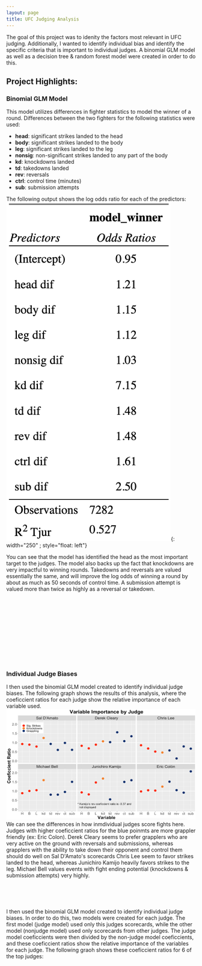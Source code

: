 ```yaml
---
layout: page
title: UFC Judging Analysis
---
```

The goal of this project was to idenity the factors most relevant in UFC judging. Additionally, I wanted to identify individual bias and identify the specific criteria that is important to individual judges. A binomial GLM model as well as a decision tree & random forest model were created in order to do this.

## Project Highlights:

### Binomial GLM Model
This model utilizes differences in fighter statistics to model the winner of a round. Differences between the two fighters for the following statistics were used:
- **head**: significant strikes landed to the head
- **body**: significant strikes landed to the body
- **leg**: significant strikes landed to the leg
- **nonsig**: non-significant strikes landed to any part of the body
- **kd**: knockdowns landed
- **td**: takedowns landed
- **rev**: reversals
- **ctrl**: control time (minutes)
- **sub**: submission attempts

The following output shows the log odds ratio for each of the predictors:
![Image](/assets/images/log_odds.png){: width="250" ; style="float: left"}

You can see that the model has identified the head as the most important target to the judges. The model also backs up the fact that knockdowns are very impactful to winning rounds. Takedowns and reversals are valued essentially the same, and will improve the log odds of winning a round by about as much as 50 seconds of control time. A submission attempt is valued more than twice as highly as a reversal or takedown.

&nbsp;<br>
&nbsp;<br>
&nbsp;<br>
&nbsp;<br>
&nbsp;<br>
&nbsp;<br>
&nbsp;<br>
&nbsp;<br>
&nbsp;<br>
&nbsp;<br>


### Individual Judge Biases
I then used the binomial GLM model created to identify individual judge biases. The following graph shows the results of this analysis, where the coeficcient ratios for each judge show the relative importance of each variable used.
![Image](/assets/images/judges.png)
We can see the differences in how inmdividual judges score fights here. Judges with higher coeficcient ratios for the blue poinmts are more grappler friendly (ex: Eric Colon). Derek Cleary seems to prefer grapplers who are very active on the ground with reversals and submissions, whereas grapplers with the ability to take down their opponent and control them should do well on Sal D'Amato's scorecards Chris Lee seem to favor strikes landed to the head, whereas Junichiro Kamijo heavily favors strikes to the leg. Michael Bell values events with fight ending potential (knockdowns & submission attempts) very highly.

&nbsp;<br>
&nbsp;<br>
&nbsp;<br>

I then used the binomial GLM model created to identify individual judge biases. In order to do this, two models were created for each judge. The first model (judge model) used only this judges scorecards, while the other model (nonjudge model) used only scorecards from other judges. The judge model coeficcients were then divided by the non-judge model coeficcients, and these coeficcient ratios show the relative importance of the variables for each judge. The following graoh shows these coeficcient ratios for 6 of the top judges:
